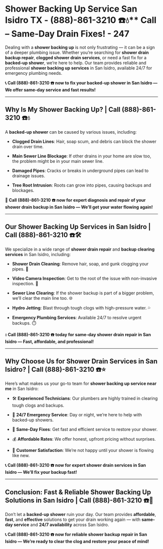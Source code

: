 # Shower Backing Up Service San Isidro TX - (888)-861-3210 ☎️💧** Call – Same-Day Drain Fixes! - 247

Dealing with a **shower backing up** is not only frustrating — it can be a sign of a deeper plumbing issue. Whether you’re searching for **shower drain backup repair**, **clogged shower drain services**, or need a fast fix for a **backed-up shower**, we’re here to help. Our team provides reliable and professional **shower backing up services** in San Isidro, available 24/7 for emergency plumbing needs.

**📞 Call (888)-861-3210 ☎️ now to fix your backed-up shower in San Isidro — We offer same-day service and fast results!**

---

## **Why Is My Shower Backing Up? | Call (888)-861-3210 ☎️💧**

A **backed-up shower** can be caused by various issues, including:

- **Clogged Drain Lines**: Hair, soap scum, and debris can block the shower drain over time.  
- **Main Sewer Line Blockage**: If other drains in your home are slow too, the problem might be in your main sewer line.  
- **Damaged Pipes**: Cracks or breaks in underground pipes can lead to drainage issues.  
- **Tree Root Intrusion**: Roots can grow into pipes, causing backups and blockages.

**🚿 Call (888)-861-3210 ☎️ now for expert diagnosis and repair of your shower drain backup in San Isidro — We’ll get your water flowing again!**

---

## **Our Shower Backing Up Services in San Isidro | Call (888)-861-3210 ☎️🛠️**

We specialize in a wide range of **shower drain repair** and **backup clearing services** in San Isidro, including:

- **Shower Drain Cleaning**: Remove hair, soap, and gunk clogging your pipes. 🧼  
- **Video Camera Inspection**: Get to the root of the issue with non-invasive inspection. 🎥  
- **Sewer Line Clearing**: If the shower backup is part of a bigger problem, we’ll clear the main line too. 🌐  
- **Hydro Jetting**: Blast through tough clogs with high-pressure water. 💦  
- **Emergency Plumbing Services**: Available 24/7 to resolve urgent backups. ⏱️

**💧 Call (888)-861-3210 ☎️ today for same-day shower drain repair in San Isidro — Fast, affordable, and professional!**

---

## **Why Choose Us for Shower Drain Services in San Isidro? | Call (888)-861-3210 ☎️⭐**

Here’s what makes us your go-to team for **shower backing up service near me** in San Isidro:

- 🛠️ **Experienced Technicians**: Our plumbers are highly trained in clearing tough clogs and backups.  
- 🚨 **24/7 Emergency Service**: Day or night, we’re here to help with backed-up showers.  
- 🚿 **Same-Day Fixes**: Get fast and efficient service to restore your shower.  
- 💰 **Affordable Rates**: We offer honest, upfront pricing without surprises.  
- 🌟 **Customer Satisfaction**: We’re not happy until your shower is flowing like new.

**📞 Call (888)-861-3210 ☎️ now for expert shower drain services in San Isidro — We’ll fix your backup fast!**

---

## **Conclusion: Fast & Reliable Shower Backing Up Solutions in San Isidro | Call (888)-861-3210 ☎️🚿**

Don’t let a **backed-up shower** ruin your day. Our team provides **affordable**, **fast**, and **effective** solutions to get your drain working again — with **same-day service** and **24/7 availability** across San Isidro.

**📞 Call (888)-861-3210 ☎️ now for reliable shower backup repair in San Isidro — We’re ready to clear the clog and restore your peace of mind!**
